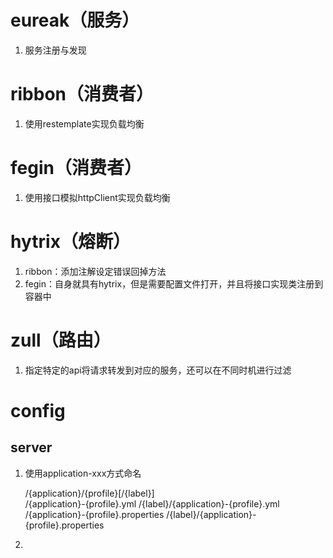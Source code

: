# eureak（服务）

1. 服务注册与发现

# ribbon（消费者）

1. 使用restemplate实现负载均衡

# fegin（消费者）

1. 使用接口模拟httpClient实现负载均衡

# hytrix（熔断）

1. ribbon：添加注解设定错误回掉方法
2. fegin：自身就具有hytrix，但是需要配置文件打开，并且将接口实现类注册到容器中

# zull（路由）

1. 指定特定的api将请求转发到对应的服务，还可以在不同时机进行过滤

# config

## server

1. 使用application-xxx方式命名

   /{application}/{profile}[/{label}]		
   /{application}-{profile}.yml
   /{label}/{application}-{profile}.yml
   /{application}-{profile}.properties
   /{label}/{application}-{profile}.properties

2. 